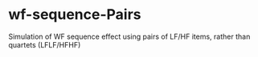 # wf-sequence-Pairs
Simulation of WF sequence effect using pairs of LF/HF items, rather than quartets (LFLF/HFHF)
